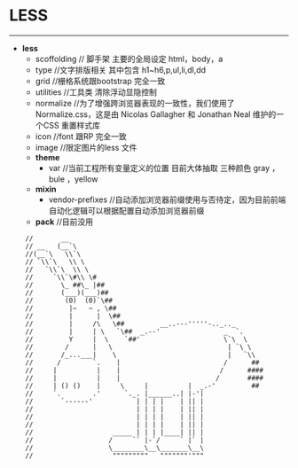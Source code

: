 # LESS
--------

- **less**
  + scoffolding // 脚手架 主要的全局设定 html，body，a
  + type //文字排版相关 其中包含 h1~h6,p,ul,li,dl,dd
  + grid //栅格系统跟bootstrap 完全一致
  + utilities //工具类 清除浮动显隐控制
  + normalize //为了增强跨浏览器表现的一致性，我们使用了 Normalize.css，这是由 Nicolas Gallagher 和 Jonathan Neal 维护的一个CSS 重置样式库
  + icon //font 跟RP 完全一致
  + image //限定图片的less 文件
  + **theme**
    - var //当前工程所有变量定义的位置 目前大体抽取 三种颜色 gray ，bule ，yellow
  + **mixin** 
    - vendor-prefixes //自动添加浏览器前缀使用与否待定，因为目前前端自动化逻辑可以根据配置自动添加浏览器前缀
  + **pack** //目前没用

```
    //       __
    // __   (__`\
    //(__`\   \\`\
    // `\\`\   \\ \
    //   `\\`\  \\ \
    //     `\\`\#\\ \#
    //       \_ ##\_ |##
    //       (___)(___)##
    //        (0)  (0)`\##
    //         |~   ~ , \##
    //         |      |  \##
    //         |     /\   \##         __..---'''''-.._.._
    //         |     | \   `\##  _.--'                _  `.
    //         Y     |  \    `##'                     \`\  \
    //        /      |   \                             | `\ \
    //       /_...___|    \                            |   `\\
    //      /        `.    |                          /      ##
    //     |          |    |                         /      ####
    //     |          |    |                        /       ####
    //     | () ()    |     \     |          |  _.-'         ##
    //     `.        .'      `._. |______..| |-'|
    //       `------'           | | | |    | || |
    //                          | | | |    | || |
    //                          | | | |    | || |
    //                          | | | |    | || |     
    //                    _____ | | | |____| || |
    //                   /     `` |-`/     ` |` |
    //                   \________\__\_______\__\
    //                    """""""""   """""""'"""    
```    

